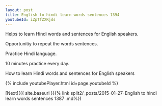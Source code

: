 ```yaml
---
layout: post
title: English to hindi learn words sentences 1394 
youtubeId: iZpTfZXRjds
---
```

 
 
Helps to learn Hindi words and sentences for English speakers.

Opportunitiy to repeat the words sentences. 

Practice Hindi language. 
 
10 minutes practice every day. 
 
How to learn Hindi words and sentences for English speakers 
 
{% include youtubePlayer.html id=page.youtubeId %}
 
 
[Next]({{ site.baseurl }}{% link  split2/_posts/2015-01-27-English to hindi learn words sentences 1387 .md%})
 
